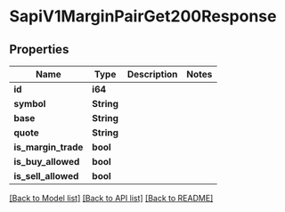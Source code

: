 # SapiV1MarginPairGet200Response

## Properties

Name | Type | Description | Notes
------------ | ------------- | ------------- | -------------
**id** | **i64** |  | 
**symbol** | **String** |  | 
**base** | **String** |  | 
**quote** | **String** |  | 
**is_margin_trade** | **bool** |  | 
**is_buy_allowed** | **bool** |  | 
**is_sell_allowed** | **bool** |  | 

[[Back to Model list]](../README.md#documentation-for-models) [[Back to API list]](../README.md#documentation-for-api-endpoints) [[Back to README]](../README.md)


